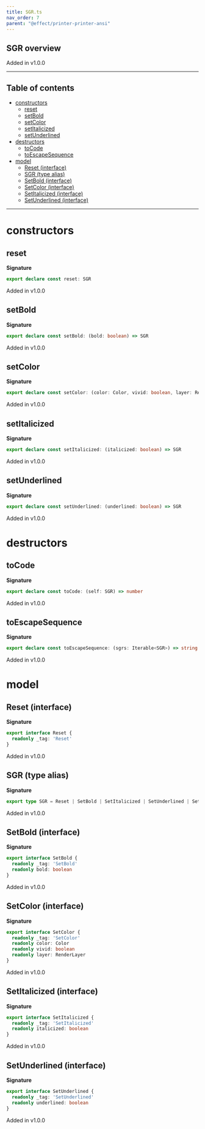 ```yaml
---
title: SGR.ts
nav_order: 7
parent: "@effect/printer-printer-ansi"
---
```


## SGR overview

Added in v1.0.0

---

<h2 class="text-delta">Table of contents</h2>

- [constructors](#constructors)
  - [reset](#reset)
  - [setBold](#setbold)
  - [setColor](#setcolor)
  - [setItalicized](#setitalicized)
  - [setUnderlined](#setunderlined)
- [destructors](#destructors)
  - [toCode](#tocode)
  - [toEscapeSequence](#toescapesequence)
- [model](#model)
  - [Reset (interface)](#reset-interface)
  - [SGR (type alias)](#sgr-type-alias)
  - [SetBold (interface)](#setbold-interface)
  - [SetColor (interface)](#setcolor-interface)
  - [SetItalicized (interface)](#setitalicized-interface)
  - [SetUnderlined (interface)](#setunderlined-interface)

---

# constructors

## reset

**Signature**

```ts
export declare const reset: SGR
```

Added in v1.0.0

## setBold

**Signature**

```ts
export declare const setBold: (bold: boolean) => SGR
```

Added in v1.0.0

## setColor

**Signature**

```ts
export declare const setColor: (color: Color, vivid: boolean, layer: RenderLayer) => SGR
```

Added in v1.0.0

## setItalicized

**Signature**

```ts
export declare const setItalicized: (italicized: boolean) => SGR
```

Added in v1.0.0

## setUnderlined

**Signature**

```ts
export declare const setUnderlined: (underlined: boolean) => SGR
```

Added in v1.0.0

# destructors

## toCode

**Signature**

```ts
export declare const toCode: (self: SGR) => number
```

Added in v1.0.0

## toEscapeSequence

**Signature**

```ts
export declare const toEscapeSequence: (sgrs: Iterable<SGR>) => string
```

Added in v1.0.0

# model

## Reset (interface)

**Signature**

```ts
export interface Reset {
  readonly _tag: 'Reset'
}
```

Added in v1.0.0

## SGR (type alias)

**Signature**

```ts
export type SGR = Reset | SetBold | SetItalicized | SetUnderlined | SetColor
```

Added in v1.0.0

## SetBold (interface)

**Signature**

```ts
export interface SetBold {
  readonly _tag: 'SetBold'
  readonly bold: boolean
}
```

Added in v1.0.0

## SetColor (interface)

**Signature**

```ts
export interface SetColor {
  readonly _tag: 'SetColor'
  readonly color: Color
  readonly vivid: boolean
  readonly layer: RenderLayer
}
```

Added in v1.0.0

## SetItalicized (interface)

**Signature**

```ts
export interface SetItalicized {
  readonly _tag: 'SetItalicized'
  readonly italicized: boolean
}
```

Added in v1.0.0

## SetUnderlined (interface)

**Signature**

```ts
export interface SetUnderlined {
  readonly _tag: 'SetUnderlined'
  readonly underlined: boolean
}
```

Added in v1.0.0
